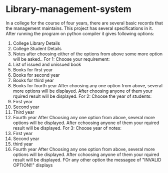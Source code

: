 # Library-management-system
In a college for the course of four years, there are several basic records that the management maintains.
This project has several specifications in it.
After running the program on python compiler it gives following options:
1. College Library Details
2. College Student Details
3. Notes
after choosing either of the options from above some more option will be asked..
For 1:
Choose your requirement:
1. List of issued and unissued book
2. Books for first year
3. Books for second year
4. Books for third year
5. Books for fourth year
After choosing any one option from above, several more options will be displayed. After choosing anyone of them your rquired result will be displayed.
For 2:
Choose the year of students:
1. First year
2. Second year
3. Third year
4. Fourth year
After Choosing any one option from above, several more options will be displayed. After cchoosing anyone of them your rquired result will be displayed.
For 3:
Choose year of notes:
1. First year
2. Second year
3. third year
4. Fourth year
After Choosing any one option from above, several more options will be displayed. After cchoosing anyone of them your rquired result will be displayed.
FOr any other option the messagee of "INVALID OPTION!!" displays
